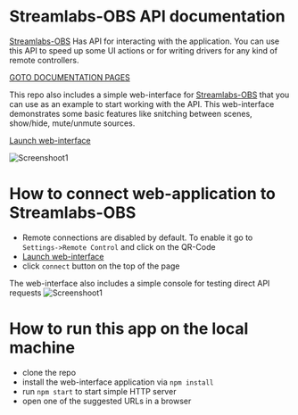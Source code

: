 # Streamlabs-OBS API documentation


[Streamlabs-OBS](https://github.com/stream-labs/streamlabs-obs) Has API for interacting with the application. You can use this API to speed up some UI actions or for writing drivers for any kind of remote controllers.

[GOTO DOCUMENTATION PAGES](https://stream-labs.github.io/streamlabs-obs-api-docs/docs/index.html)

This repo also includes a simple web-interface for [Streamlabs-OBS](https://github.com/stream-labs/streamlabs-obs) that you can use as an example to start working with the API. This web-interface demonstrates some basic features like snitching between scenes, show/hide, mute/unmute sources.
 
 [Launch web-interface](https://stream-labs.github.io/streamlabs-obs-api-docs)

![Screenshoot1](https://raw.githubusercontent.com/stream-labs/streamlabs-obs-api-docs/master/screenshots/screen1.png)

# How to connect web-application to Streamlabs-OBS
* Remote connections are disabled by default. To enable it go to `Settings->Remote Control` and click on the QR-Code
* [Launch web-interface](https://stream-labs.github.io/streamlabs-obs-api-docs)
* click `connect` button on the top of the page


The web-interface also includes a simple console for testing direct API requests
![Screenshoot1](https://raw.githubusercontent.com/stream-labs/streamlabs-obs-api-docs/master/screenshots/screen2.png)

# How to run this app on the local machine
* clone the repo
* install the web-interface application via `npm install`
* run `npm start` to start simple HTTP server
* open one of the suggested URLs in a browser


